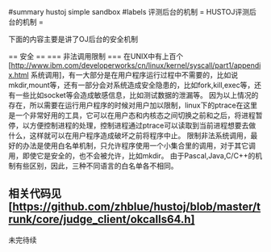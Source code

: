 #summary hustoj simple sandbox
#labels 评测后台的机制
= HUSTOJ评测后台的机制 =

下面的内容主要是讲了OJ后台的安全机制

== 安全 ==
=== 非法调用限制 ===
在UNIX中有上百个[http://www.ibm.com/developerworks/cn/linux/kernel/syscall/part1/appendix.html 系统调用]，有一大部分是在用户程序运行过程中不需要的，比如说mkdir,mount等，还有一部分会对系统造成安全隐患的，比如fork,kill,exec等，还有一些比如socket等会造成敏感信息，比如测试数据的泄漏等。
因为以上情况的存在，所以需要在运行用户程序的时候对用户加以限制，linux下的ptrace在这里是一个非常好用的工具，它可以在用户态和内核态之间切换之前和之后，将进程暂停，以方便控制进程的处理，控制进程通过ptrace可以读取到当前进程想要去做什么，这样就可以在用户程序造成破坏之前将程序中止。
限制非法系统调用，最好的办法是使用白名单机制，只允许程序使用一个小集合里的调用，对于其它调用，即使它是安全的，也不会被允许，比如mkdir。
由于Pascal,Java,C/C++的机制有些区别，因此，三种不同语言的白名单各不相同。

相关代码见[https://github.com/zhblue/hustoj/blob/master/trunk/core/judge_client/okcalls64.h]
-------------
未完待续
